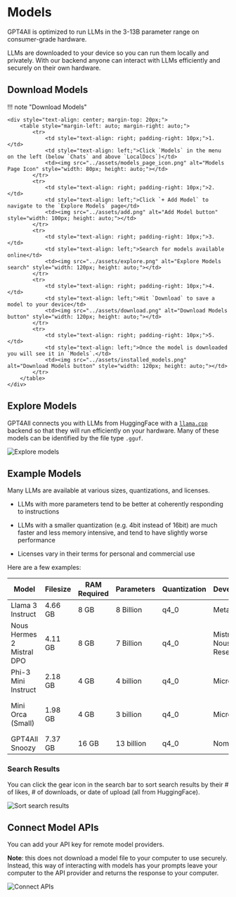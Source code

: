 # Models

GPT4All is optimized to run LLMs in the 3-13B parameter range on consumer-grade hardware.

LLMs are downloaded to your device so you can run them locally and privately. With our backend anyone can interact with LLMs efficiently and securely on their own hardware.

## Download Models

!!! note "Download Models"

    <div style="text-align: center; margin-top: 20px;">
        <table style="margin-left: auto; margin-right: auto;">
            <tr>
                <td style="text-align: right; padding-right: 10px;">1.</td>
                <td style="text-align: left;">Click `Models` in the menu on the left (below `Chats` and above `LocalDocs`)</td>
                <td><img src="../assets/models_page_icon.png" alt="Models Page Icon" style="width: 80px; height: auto;"></td>
            </tr>
            <tr>
                <td style="text-align: right; padding-right: 10px;">2.</td>
                <td style="text-align: left;">Click `+ Add Model` to navigate to the `Explore Models` page</td>
                <td><img src="../assets/add.png" alt="Add Model button" style="width: 100px; height: auto;"></td>
            </tr>
            <tr>
                <td style="text-align: right; padding-right: 10px;">3.</td>
                <td style="text-align: left;">Search for models available online</td>
                <td><img src="../assets/explore.png" alt="Explore Models search" style="width: 120px; height: auto;"></td>
            </tr>
            <tr>
                <td style="text-align: right; padding-right: 10px;">4.</td>
                <td style="text-align: left;">Hit `Download` to save a model to your device</td>
                <td><img src="../assets/download.png" alt="Download Models button" style="width: 120px; height: auto;"></td>
            </tr>
            <tr>
                <td style="text-align: right; padding-right: 10px;">5.</td>
                <td style="text-align: left;">Once the model is downloaded you will see it in `Models`.</td>
                <td><img src="../assets/installed_models.png" alt="Download Models button" style="width: 120px; height: auto;"></td>
            </tr>
        </table>
    </div>

## Explore Models

GPT4All connects you with LLMs from HuggingFace with a [`llama.cpp`](https://github.com/ggerganov/llama.cpp) backend so that they will run efficiently on your hardware. Many of these models can be identified by the file type `.gguf`.

![Explore models](../assets/search_mistral.png)

## Example Models

Many LLMs are available at various sizes, quantizations, and licenses. 

- LLMs with more parameters tend to be better at coherently responding to instructions

- LLMs with a smaller quantization (e.g. 4bit instead of 16bit) are much faster and less memory intensive, and tend to have slightly worse performance

- Licenses vary in their terms for personal and commercial use

Here are a few examples:

| Model| Filesize| RAM Required| Parameters| Quantization| Developer| License| MD5 Sum (Unique Hash)|
|------|---------|-------------|-----------|-------------|----------|--------|----------------------|
| Llama 3 Instruct  | 4.66 GB| 8 GB| 8 Billion| q4_0| Meta| [Llama 3 License](https://llama.meta.com/llama3/license/)| c87ad09e1e4c8f9c35a5fcef52b6f1c9|
| Nous Hermes 2 Mistral DPO| 4.11 GB| 8 GB| 7 Billion| q4_0| Mistral & Nous Research | [Apache 2.0](https://www.apache.org/licenses/LICENSE-2.0)| Coa5f6b4eabd3992da4d7fb7f020f921eb|
| Phi-3 Mini Instruct | 2.18 GB| 4 GB| 4 billion| q4_0| Microsoft| [MIT](https://opensource.org/license/mit)| f8347badde9bfc2efbe89124d78ddaf5|
| Mini Orca (Small)| 1.98 GB| 4 GB| 3 billion| q4_0| Microsoft | [CC-BY-NC-SA-4.0](https://spdx.org/licenses/CC-BY-NC-SA-4.0)| 0e769317b90ac30d6e09486d61fefa26|
| GPT4All Snoozy| 7.37 GB| 16 GB| 13 billion| q4_0| Nomic AI| [GPL](https://www.gnu.org/licenses/gpl-3.0.en.html)| 40388eb2f8d16bb5d08c96fdfaac6b2c|

### Search Results

You can click the gear icon in the search bar to sort search results by their # of likes, # of downloads, or date of upload (all from HuggingFace).

![Sort search results](../assets/search_settings.png)

## Connect Model APIs

You can add your API key for remote model providers.

**Note**: this does not download a model file to your computer to use securely. Instead, this way of interacting with models has your prompts leave your computer to the API provider and returns the response to your computer.

![Connect APIs](../assets/add_model_gpt4.png)

